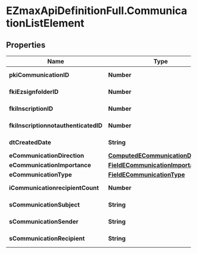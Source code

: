 # EZmaxApiDefinitionFull.CommunicationListElement

## Properties

Name | Type | Description | Notes
------------ | ------------- | ------------- | -------------
**pkiCommunicationID** | **Number** | The unique ID of the Communication. | 
**fkiEzsignfolderID** | **Number** | The unique ID of the Ezsignfolder | [optional] 
**fkiInscriptionID** | **Number** | The unique ID of the Inscription. | [optional] 
**fkiInscriptionnotauthenticatedID** | **Number** | The unique ID of the Inscriptionnotauthenticated. | [optional] 
**dtCreatedDate** | **String** | The date and time at which the object was created | 
**eCommunicationDirection** | [**ComputedECommunicationDirection**](ComputedECommunicationDirection.md) |  | 
**eCommunicationImportance** | [**FieldECommunicationImportance**](FieldECommunicationImportance.md) |  | 
**eCommunicationType** | [**FieldECommunicationType**](FieldECommunicationType.md) |  | 
**iCommunicationrecipientCount** | **Number** | The count of Communicationrecipient | 
**sCommunicationSubject** | **String** | The subject of the Communication | 
**sCommunicationSender** | **String** | The sender name of the Communication | 
**sCommunicationRecipient** | **String** | The recipients&#39; name of the Communication | 


